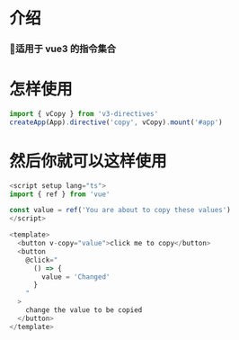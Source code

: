 # 介绍

### :tada:适用于 vue3 的指令集合

# 怎样使用

```js
import { vCopy } from 'v3-directives'
createApp(App).directive('copy', vCopy).mount('#app')
```

# 然后你就可以这样使用

```js
<script setup lang="ts">
import { ref } from 'vue'

const value = ref('You are about to copy these values')
</script>

<template>
  <button v-copy="value">click me to copy</button>
  <button
    @click="
      () => {
        value = 'Changed'
      }
    "
  >
    change the value to be copied
  </button>
</template>
```
